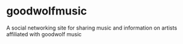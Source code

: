goodwolfmusic
=============

A social networking site for sharing music and information on artists affiliated with goodwolf music